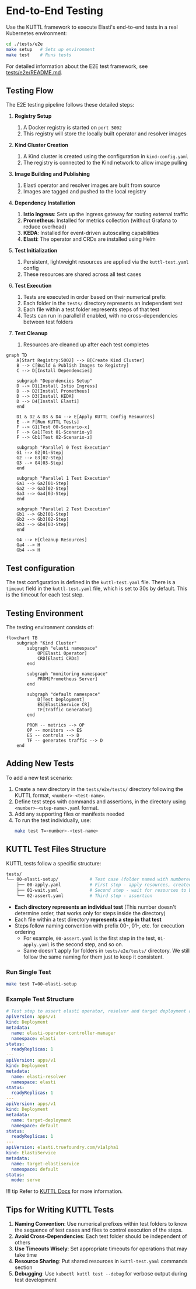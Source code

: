 
# End-to-End Testing

Use the KUTTL framework to execute Elasti's end-to-end tests in a real Kubernetes environment:

```bash
cd ./tests/e2e
make setup   # Sets up environment
make test    # Runs tests
```

For detailed information about the E2E test framework, see [tests/e2e/README.md](https://github.com/truefoundry/KubeElasti/blob/main/tests/e2e/README.md).

## Testing Flow

The E2E testing pipeline follows these detailed steps:

1. **Registry Setup**
    1. A Docker registry is started on `port 5002`
    2. This registry will store the locally built operator and resolver images

2. **Kind Cluster Creation**
    1. A Kind cluster is created using the configuration in `kind-config.yaml`
    2. The registry is connected to the Kind network to allow image pulling


3. **Image Building and Publishing**
    1. Elasti operator and resolver images are built from source
    2. Images are tagged and pushed to the local registry

4. **Dependency Installation**
    1. **Istio Ingress**: Sets up the ingress gateway for routing external traffic
    2. **Prometheus**: Installed for metrics collection (without Grafana to reduce overhead)
    3. **KEDA**: Installed for event-driven autoscaling capabilities
    4. **Elasti**: The operator and CRDs are installed using Helm

5. **Test Initialization**
    1. Persistent, lightweight resources are applied via the `kuttl-test.yaml` config
    2. These resources are shared across all test cases

6. **Test Execution**
    1. Tests are executed in order based on their numerical prefix
    2. Each folder in the `tests/` directory represents an independent test
    3. Each file within a test folder represents steps of that test
    4. Tests can run in parallel if enabled, with no cross-dependencies between test folders

7. **Test Cleanup**
    1. Resources are cleaned up after each test completes


```mermaid
graph TD
    A[Start Registry:5002] --> B[Create Kind Cluster]
    B --> C[Build & Publish Images to Registry]
    C --> D[Install Dependencies]

    subgraph "Dependencies Setup"
    D --> D1[Install Istio Ingress]
    D --> D2[Install Prometheus]
    D --> D3[Install KEDA]
    D --> D4[Install Elasti]
    end

    D1 & D2 & D3 & D4 --> E[Apply KUTTL Config Resources]
    E --> F[Run KUTTL Tests]
    F --> G1[Test 00-Scenario-x]
    F --> Ga1[Test 01-Scenario-y]
    F --> Gb1[Test 02-Scenario-z]

    subgraph "Parallel 0 Test Execution"
    G1 --> G2[01-Step]
    G2 --> G3[02-Step]
    G3 --> G4[03-Step]
    end

    subgraph "Parallel 1 Test Execution"
    Ga1 --> Ga2[01-Step]
    Ga2 --> Ga3[02-Step]
    Ga3 --> Ga4[03-Step]
    end

    subgraph "Parallel 2 Test Execution"
    Gb1 --> Gb2[01-Step]
    Gb2 --> Gb3[02-Step]
    Gb3 --> Gb4[03-Step]
    end

    G4 --> H[Cleanup Resources]
    Ga4 --> H
    Gb4 --> H
```

## Test configuration

The test configuration is defined in the `kuttl-test.yaml` file.
There is a `timeout` field in the `kuttl-test.yaml` file, which is set to 30s by default. This is the timeout for each test step.

## Testing Environment

The testing environment consists of:

```mermaid
flowchart TB
    subgraph "Kind Cluster"
        subgraph "elasti namespace"
            OP[Elasti Operator]
            CRD[Elasti CRDs]
        end

        subgraph "monitoring namespace"
            PROM[Prometheus Server]
        end

        subgraph "default namespace"
            D[Test Deployment]
            ES[ElastiService CR]
            TF[Traffic Generator]
        end

        PROM -- metrics --> OP
        OP -- monitors --> ES
        ES -- controls --> D
        TF -- generates traffic --> D
    end
```

## Adding New Tests

To add a new test scenario:

1. Create a new directory in the `tests/e2e/tests/` directory following the KUTTL format, `<number>-<test-name>`.
2. Define test steps with commands and assertions, in the directory using `<number>-<step-name>.yaml` format.
3. Add any supporting files or manifests needed
4. To run the test individually, use:
   ```bash
   make test T=<number>-<test-name>
   ```

## KUTTL Test Files Structure

KUTTL tests follow a specific structure:

```bash
tests/
└── 00-elasti-setup/            # Test case (folder named with numbered prefix)
    ├── 00-apply.yaml           # First step - apply resources, created the required scenario.
    ├── 01-wait.yaml            # Second step - wait for resources to be ready.
    └── 02-assert.yaml          # Third step - assertion
```

- **Each directory represents an individual test** (This number doesn't determine order, that works only for steps inside the directory)
- Each file within a test directory **represents a step in that test**
- Steps follow naming convention with prefix 00-, 01-, etc. for execution ordering
    - For example, `00-assert.yaml` is the first step in the test, `01-apply.yaml` is the second step, and so on.
    - Same doesn't apply for folders in `tests/e2e/tests/` directory. We still follow the same naming for them just to keep it consistent.

### Run Single Test

```bash
make test T=00-elasti-setup
```

### Example Test Structure

```yaml
# Test step to assert elasti operator, resolver and target deployment are running, and if elasti service is in serve mode.
apiVersion: apps/v1
kind: Deployment
metadata:
  name: elasti-operator-controller-manager
  namespace: elasti
status:
  readyReplicas: 1
---
apiVersion: apps/v1
kind: Deployment
metadata:
  name: elasti-resolver
  namespace: elasti
status:
  readyReplicas: 1
---
apiVersion: apps/v1
kind: Deployment
metadata:
  name: target-deployment
  namespace: default
status:
  readyReplicas: 1
---
apiVersion: elasti.truefoundry.com/v1alpha1
kind: ElastiService
metadata:
  name: target-elastiservice
  namespace: default
status:
  mode: serve
```

!!! tip 
    Refer to [KUTTL Docs](https://kuttl.dev/docs/testing/steps.html#format) for more information.

## Tips for Writing KUTTL Tests

1. **Naming Convention**: Use numerical prefixes within test folders to know the sequence of test cases and files to control execution of the steps.
2. **Avoid Cross-Dependencies**: Each test folder should be independent of others
3. **Use Timeouts Wisely**: Set appropriate timeouts for operations that may take time
4. **Resource Sharing**: Put shared resources in `kuttl-test.yaml` commands section
5. **Debugging**: Use `kubectl kuttl test --debug` for verbose output during test development
